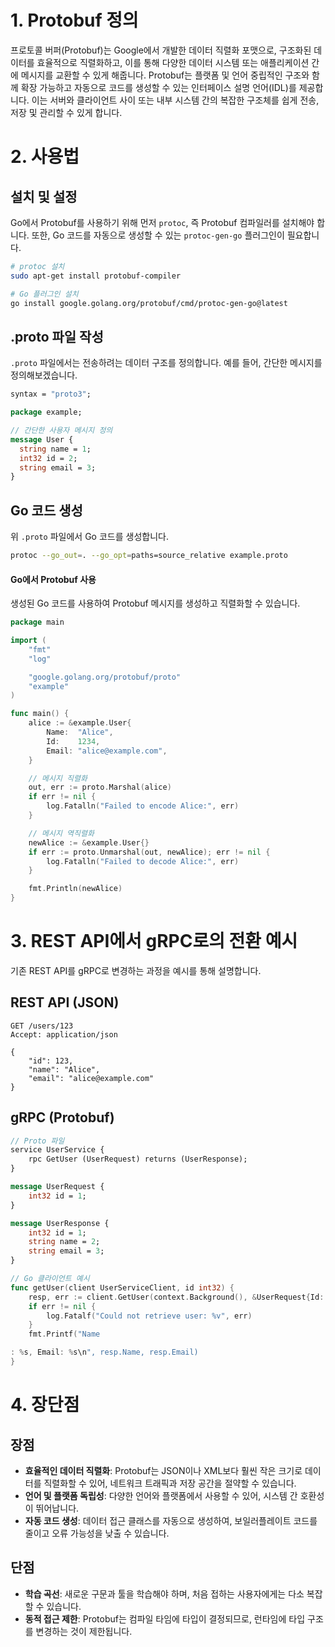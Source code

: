 
# 1. Protobuf 정의

프로토콜 버퍼(Protobuf)는 Google에서 개발한 데이터 직렬화 포맷으로, 구조화된 데이터를 효율적으로 직렬화하고, 이를 통해 다양한 데이터 시스템 또는 애플리케이션 간에 메시지를 교환할 수 있게 해줍니다. Protobuf는 플랫폼 및 언어 중립적인 구조와 함께 확장 가능하고 자동으로 코드를 생성할 수 있는 인터페이스 설명 언어(IDL)를 제공합니다. 이는 서버와 클라이언트 사이 또는 내부 시스템 간의 복잡한 구조체를 쉽게 전송, 저장 및 관리할 수 있게 합니다.

# 2. 사용법

## 설치 및 설정

Go에서 Protobuf를 사용하기 위해 먼저 `protoc`, 즉 Protobuf 컴파일러를 설치해야 합니다. 또한, Go 코드를 자동으로 생성할 수 있는 `protoc-gen-go` 플러그인이 필요합니다.

```bash
# protoc 설치
sudo apt-get install protobuf-compiler

# Go 플러그인 설치
go install google.golang.org/protobuf/cmd/protoc-gen-go@latest
```

## .proto 파일 작성

`.proto` 파일에서는 전송하려는 데이터 구조를 정의합니다. 예를 들어, 간단한 메시지를 정의해보겠습니다.

```protobuf
syntax = "proto3";

package example;

// 간단한 사용자 메시지 정의
message User {
  string name = 1;
  int32 id = 2;
  string email = 3;
}
```

## Go 코드 생성

위 `.proto` 파일에서 Go 코드를 생성합니다.

```bash
protoc --go_out=. --go_opt=paths=source_relative example.proto
```

#### Go에서 Protobuf 사용

생성된 Go 코드를 사용하여 Protobuf 메시지를 생성하고 직렬화할 수 있습니다.

```go
package main

import (
    "fmt"
    "log"

    "google.golang.org/protobuf/proto"
    "example"
)

func main() {
    alice := &example.User{
        Name:  "Alice",
        Id:    1234,
        Email: "alice@example.com",
    }

    // 메시지 직렬화
    out, err := proto.Marshal(alice)
    if err != nil {
        log.Fatalln("Failed to encode Alice:", err)
    }

    // 메시지 역직렬화
    newAlice := &example.User{}
    if err := proto.Unmarshal(out, newAlice); err != nil {
        log.Fatalln("Failed to decode Alice:", err)
    }

    fmt.Println(newAlice)
}
```

# 3. REST API에서 gRPC로의 전환 예시

기존 REST API를 gRPC로 변경하는 과정을 예시를 통해 설명합니다.

## REST API (JSON)

```http
GET /users/123
Accept: application/json

{
    "id": 123,
    "name": "Alice",
    "email": "alice@example.com"
}
```

## gRPC (Protobuf)

```protobuf
// Proto 파일
service UserService {
    rpc GetUser (UserRequest) returns (UserResponse);
}

message UserRequest {
    int32 id = 1;
}

message UserResponse {
    int32 id = 1;
    string name = 2;
    string email = 3;
}
```

```go
// Go 클라이언트 예시
func getUser(client UserServiceClient, id int32) {
    resp, err := client.GetUser(context.Background(), &UserRequest{Id: id})
    if err != nil {
        log.Fatalf("Could not retrieve user: %v", err)
    }
    fmt.Printf("Name

: %s, Email: %s\n", resp.Name, resp.Email)
}
```

# 4. 장단점

## 장점
- **효율적인 데이터 직렬화**: Protobuf는 JSON이나 XML보다 훨씬 작은 크기로 데이터를 직렬화할 수 있어, 네트워크 트래픽과 저장 공간을 절약할 수 있습니다.
- **언어 및 플랫폼 독립성**: 다양한 언어와 플랫폼에서 사용할 수 있어, 시스템 간 호환성이 뛰어납니다.
- **자동 코드 생성**: 데이터 접근 클래스를 자동으로 생성하여, 보일러플레이트 코드를 줄이고 오류 가능성을 낮출 수 있습니다.

## 단점
- **학습 곡선**: 새로운 구문과 툴을 학습해야 하며, 처음 접하는 사용자에게는 다소 복잡할 수 있습니다.
- **동적 접근 제한**: Protobuf는 컴파일 타임에 타입이 결정되므로, 런타임에 타입 구조를 변경하는 것이 제한됩니다.

